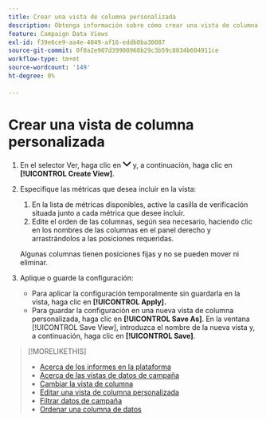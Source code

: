 ```yaml
---
title: Crear una vista de columna personalizada
description: Obtenga información sobre cómo crear una vista de columna personalizada.
feature: Campaign Data Views
exl-id: f39e6ce9-aa4e-4049-af16-eddb0ba30087
source-git-commit: 0f0a2e907d39900968b29c3b59c8034b604911ce
workflow-type: tm+mt
source-wordcount: '149'
ht-degree: 0%

---
```


# Crear una vista de columna personalizada

1. En el selector Ver, haga clic en ![flecha hacia abajo](/help/dsp/assets/chevron-down.png) y, a continuación, haga clic en **[!UICONTROL Create View]**.

1. Especifique las métricas que desea incluir en la vista:
   1. En la lista de métricas disponibles, active la casilla de verificación situada junto a cada métrica que desee incluir.
   1. Edite el orden de las columnas, según sea necesario, haciendo clic en los nombres de las columnas en el panel derecho y arrastrándolos a las posiciones requeridas.

   Algunas columnas tienen posiciones fijas y no se pueden mover ni eliminar.

1. Aplique o guarde la configuración:

   * Para aplicar la configuración temporalmente sin guardarla en la vista, haga clic en **[!UICONTROL Apply].**
   * Para guardar la configuración en una nueva vista de columna personalizada, haga clic en **[!UICONTROL Save As]**. En la ventana [!UICONTROL Save View], introduzca el nombre de la nueva vista y, a continuación, haga clic en **[!UICONTROL Save]**.

>[!MORELIKETHIS]
>
>* [Acerca de los informes en la plataforma](campaign-reports-about.md)
>* [Acerca de las vistas de datos de campaña](campaign-data-views-about.md)
>* [Cambiar la vista de columna](column-view-change.md)
>* [Editar una vista de columna personalizada](column-view-edit.md)
>* [Filtrar datos de campaña](campaign-data-filter.md)
>* [Ordenar una columna de datos](campaign-data-sort.md)

